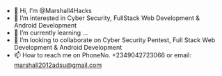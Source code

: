 - 👋 Hi, I’m @Marshall4Hacks
- 👀 I’m interested in Cyber Security, FullStack Web Development & Android Development 
- 🌱 I’m currently learning ...
- 💞️ I’m looking to collaborate on Cyber Security Pentest, Full Stack Web Development & Android Development
- 📫 How to reach me on PhoneNo. +2349042723066 or email: marshall2012adsu@gmail.com

<!---
Marshall4Hacks/Marshall4Hacks is a ✨ special ✨ repository because its `README.md` (this file) appears on your GitHub profile.
You can click the Preview link to take a look at your changes.
--->
